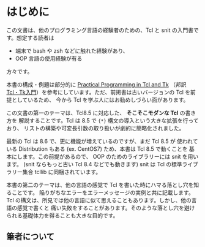 # はじめに

この文書は、他のプログラミング言語の経験者のための、Tcl と snit の入門書です。想定する読者は
- 端末で bash や zsh などに触れた経験があり、
- OOP 言語の使用経験が有る

方々です。

本書の構成・例題は部分的に
[Practical Programming in Tcl and Tk](http://www.beedub.com/book/)
（邦訳 [Tcl・Tk入門](https://www.kinokuniya.co.jp/f/dsg-01-9784894710856)）を参考にしています。ただ、前掲書は古いバージョンの Tcl を前提としているため、
今から Tcl を学ぶ人にはお勧めしづらい面があります。

この文書の第一のテーマは、Tcl8.5 に対応した、 **そこそこモダンな Tcl** の書き方を
解説することです。Tcl は 8.5 で `{*}` 構文の導入という大きな拡張を行っており、
リストの構築や可変長引数の取り扱いが劇的に簡略化されました。

最新の Tcl は 8.6 で、更に機能が増えているのですが、まだ Tcl 8.5 が
使われている Distribution もある (ex. CentOS7) ため、本書は Tcl 8.5 で動くことを
基本にします。この前提があるので、 OOP のためのライブラリーには snit を用います。
(snit ならもっと古い Tcl 8.4 などでも動きます) snit は Tcl の標準ライブラリー集合
tcllib に同梱されています。

本書の第二のテーマは、他の言語の感覚で Tcl を書いた時にハマる落とし穴を知ることです。
陥りがちなエラーをエラーメッセージの実例と共に記載します。
Tcl の構文は、所見では他の言語に似て思えることもあります。しかし、他の言語の感覚で書くと
痛い失敗をすることがあります。そのような落とし穴を避けられる基礎体力を得ることも大きな目的です。

## 筆者について

